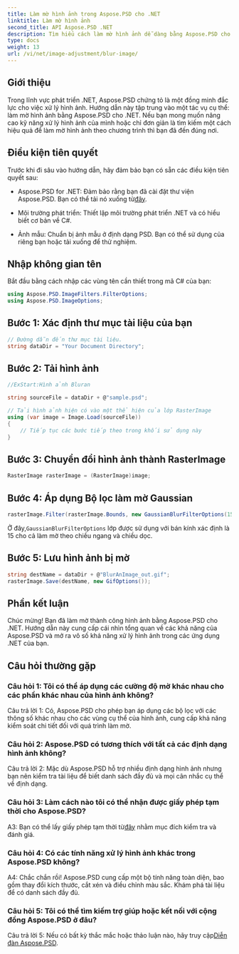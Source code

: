```yaml
---
title: Làm mờ hình ảnh trong Aspose.PSD cho .NET
linktitle: Làm mờ hình ảnh
second_title: API Aspose.PSD .NET
description: Tìm hiểu cách làm mờ hình ảnh dễ dàng bằng Aspose.PSD cho .NET. Hướng dẫn từng bước để thao tác hình ảnh liền mạch trong các dự án C# của bạn.
type: docs
weight: 13
url: /vi/net/image-adjustment/blur-image/
---
```

## Giới thiệu

Trong lĩnh vực phát triển .NET, Aspose.PSD chứng tỏ là một đồng minh đắc lực cho việc xử lý hình ảnh. Hướng dẫn này tập trung vào một tác vụ cụ thể: làm mờ hình ảnh bằng Aspose.PSD cho .NET. Nếu bạn mong muốn nâng cao kỹ năng xử lý hình ảnh của mình hoặc chỉ đơn giản là tìm kiếm một cách hiệu quả để làm mờ hình ảnh theo chương trình thì bạn đã đến đúng nơi.

## Điều kiện tiên quyết

Trước khi đi sâu vào hướng dẫn, hãy đảm bảo bạn có sẵn các điều kiện tiên quyết sau:

-  Aspose.PSD for .NET: Đảm bảo rằng bạn đã cài đặt thư viện Aspose.PSD. Bạn có thể tải nó xuống từ[đây](https://releases.aspose.com/psd/net/).

- Môi trường phát triển: Thiết lập môi trường phát triển .NET và có hiểu biết cơ bản về C#.

- Ảnh mẫu: Chuẩn bị ảnh mẫu ở định dạng PSD. Bạn có thể sử dụng của riêng bạn hoặc tải xuống để thử nghiệm.

## Nhập không gian tên

Bắt đầu bằng cách nhập các vùng tên cần thiết trong mã C# của bạn:

```csharp
using Aspose.PSD.ImageFilters.FilterOptions;
using Aspose.PSD.ImageOptions;
```

## Bước 1: Xác định thư mục tài liệu của bạn

```csharp
// Đường dẫn đến thư mục tài liệu.
string dataDir = "Your Document Directory";
```

## Bước 2: Tải hình ảnh

```csharp
//ExStart:Hình ảnh Bluran

string sourceFile = dataDir + @"sample.psd";

// Tải hình ảnh hiện có vào một thể hiện của lớp RasterImage
using (var image = Image.Load(sourceFile))
{
    // Tiếp tục các bước tiếp theo trong khối sử dụng này
}
```

## Bước 3: Chuyển đổi hình ảnh thành RasterImage

```csharp
RasterImage rasterImage = (RasterImage)image;
```

## Bước 4: Áp dụng Bộ lọc làm mờ Gaussian

```csharp
rasterImage.Filter(rasterImage.Bounds, new GaussianBlurFilterOptions(15, 15));
```

 Ở đây,`GaussianBlurFilterOptions` lớp được sử dụng với bán kính xác định là 15 cho cả làm mờ theo chiều ngang và chiều dọc.

## Bước 5: Lưu hình ảnh bị mờ

```csharp
string destName = dataDir + @"BlurAnImage_out.gif";
rasterImage.Save(destName, new GifOptions());
```

## Phần kết luận

Chúc mừng! Bạn đã làm mờ thành công hình ảnh bằng Aspose.PSD cho .NET. Hướng dẫn này cung cấp cái nhìn tổng quan về các khả năng của Aspose.PSD và mở ra vô số khả năng xử lý hình ảnh trong các ứng dụng .NET của bạn.

## Câu hỏi thường gặp

### Câu hỏi 1: Tôi có thể áp dụng các cường độ mờ khác nhau cho các phần khác nhau của hình ảnh không?

Câu trả lời 1: Có, Aspose.PSD cho phép bạn áp dụng các bộ lọc với các thông số khác nhau cho các vùng cụ thể của hình ảnh, cung cấp khả năng kiểm soát chi tiết đối với quá trình làm mờ.

### Câu hỏi 2: Aspose.PSD có tương thích với tất cả các định dạng hình ảnh không?

Câu trả lời 2: Mặc dù Aspose.PSD hỗ trợ nhiều định dạng hình ảnh nhưng bạn nên kiểm tra tài liệu để biết danh sách đầy đủ và mọi cân nhắc cụ thể về định dạng.

### Câu hỏi 3: Làm cách nào tôi có thể nhận được giấy phép tạm thời cho Aspose.PSD?

 A3: Bạn có thể lấy giấy phép tạm thời từ[đây](https://purchase.aspose.com/temporary-license/) nhằm mục đích kiểm tra và đánh giá.

### Câu hỏi 4: Có các tính năng xử lý hình ảnh khác trong Aspose.PSD không?

A4: Chắc chắn rồi! Aspose.PSD cung cấp một bộ tính năng toàn diện, bao gồm thay đổi kích thước, cắt xén và điều chỉnh màu sắc. Khám phá tài liệu để có danh sách đầy đủ.

### Câu hỏi 5: Tôi có thể tìm kiếm trợ giúp hoặc kết nối với cộng đồng Aspose.PSD ở đâu?

 Câu trả lời 5: Nếu có bất kỳ thắc mắc hoặc thảo luận nào, hãy truy cập[Diễn đàn Aspose.PSD](https://forum.aspose.com/c/psd/34).